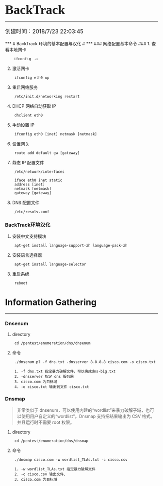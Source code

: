 <b style="font-size: 42px;font-family: 'Consolas';">BackTrack</b>
***
<p style="font-size: 18px;">创建时间：2018/7/23 22:03:45 </p>
*** 
# BackTrack 环境的基本配置与汉化 #
***
### 网络配置基本命令 ###
1. 查看本地网卡

		ifconfig -a
2. 激活网卡

		ifconfig eth0 up
3. 重启网络服务

		/etc/init.d/networking restart
4. DHCP 网络自动获取 IP

		dhclient eth0
5. 手动设置 IP

		ifconfig eth0 [inet] netmask [netmask]
6. 设置网关

		route add default gw [gateway]

7. 静态 IP 配置文件

		/etc/network/interfaces

		iface eth0 inet static
		address [inet]
		netmask [netmask]
		gateway [gateway]
8. DNS 配置文件

		/etc/resolv.conf
### BackTrack环境汉化 ###
1. 安装中文支持模块

		apt-get install language-support-zh language-pack-zh
2. 安装语言选择器

		apt-get install language-selector
3. 重启系统

		reboot
# Information Gathering #
***
### Dnsenum ###
1. directory

		cd /pentest/enumeration/dns/dnsenum
2. 命令

		./dnsenum.pl -f dns.txt -dnsserver 8.8.8.8 cisco.com -o cisco.txt

		1. -f dns.txt 指定暴力破解文件，可以换成dns-big.txt
		2. -dnsserver 指定 dns 服务器
		3. cisco.com 为目标域
		4. -o cisco.txt 输出到文件 cisco.txt
### Dnsmap ###
> 非常类似于 dnsenum，可以使用内建的“wordlist”来暴力破解子域，也可以使用用户自定义的“wordlist”。Dnsmap 支持把结果输出为 CSV 格式。并且运行时不需要 root 权限。  

1. directory

		cd /pentest/enumeration/dns/dnsmap
2. 命令

		./dnsmap cisco.com -w wordlist_TLAs.txt -c cisco.csv

		1. -w wordlist_TLAs.txt 指定暴力破解文件
		2. -c cisco.csv 输出文件、
		3. cisco.com 为目标域